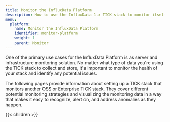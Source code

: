 ```yaml
---
title: Monitor the InfluxData Platform
description: How to use the InfluxData 1.x TICK stack to monitor itself and other TICK stacks in order to identify and alert on anomalies.
menu:
  platform:
    name: Monitor the InfluxData Platform
    identifier: monitor-platform
    weight: 1
    parent: Monitor
---
```


One of the primary use cases for the InfluxData Platform is as server and infrastructure
monitoring solution. No matter what type of data you're using the TICK stack to collect and
store, it's important to monitor the health of your stack and identify any potential issues.

The following pages provide information about setting up a TICK stack that monitors
another OSS or Enterprise TICK stack. They cover different potential monitoring strategies
and visualizing the monitoring data in a way that makes it easy to recognize, alert on,
and address anomalies as they happen.

{{< children >}}